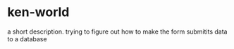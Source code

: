 # ken-world
a short description.
trying to figure out how to make the form submitits data to a database
